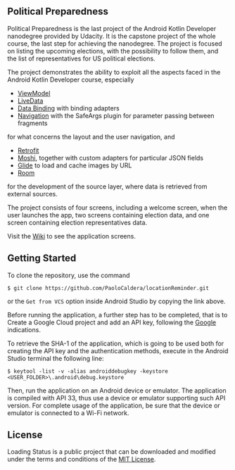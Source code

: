 ## Political Preparedness

Political Preparedness is the last project of the Android Kotlin Developer nanodegree provided by Udacity. It is the capstone project of the whole course, the last step for achieving the nanodegree. The project is focused on listing the upcoming elections, with the possibility to follow them, and the list of representatives for US political elections.

The project demonstrates the ability to exploit all the aspects faced in the Android Kotlin Developer course, especially

* [ViewModel](https://developer.android.com/topic/libraries/architecture/viewmodel)
* [LiveData](https://developer.android.com/topic/libraries/architecture/livedata)
* [Data Binding](https://developer.android.com/topic/libraries/data-binding/) with binding adapters
* [Navigation](https://developer.android.com/topic/libraries/architecture/navigation/) with the SafeArgs plugin for parameter passing between fragments

for what concerns the layout and the user navigation, and

* [Retrofit](https://square.github.io/retrofit/)
* [Moshi](https://github.com/square/moshi), together with custom adapters for particular JSON fields
* [Glide](https://bumptech.github.io/glide/) to load and cache images by URL
* [Room](https://developer.android.com/training/data-storage/room)
  
for the development of the source layer, where data is retrieved from external sources.

The project consists of four screens, including a welcome screen, when the user launches the app, two screens containing election data, and one screen containing election representatives data.

Visit the [Wiki](https://github.com/PaoloCaldera/politicalPreparedness/wiki) to see the application screens.


## Getting Started

To clone the repository, use the command
```
$ git clone https://github.com/PaoloCaldera/locationReminder.git
```
or the `Get from VCS` option inside Android Studio by copying the link above.

Before running the application, a further step has to be completed, that is to Create a Google Cloud project and add an API key, following the [Google](https://developers.google.com/maps/documentation/android-sdk/get-api-key) indications.

To retrieve the SHA-1 of the application, which is going to be used both for creating the API key and the authentication methods, execute in the Android Studio terminal the following line:
```
$ keytool -list -v -alias androiddebugkey -keystore <USER_FOLDER>\.android\debug.keystore
```
Then, run the application on an Android device or emulator. The application is compiled with API 33, thus use a device or emulator supporting such API version. For complete usage of the application, be sure that the device or emulator is connected to a Wi-Fi network.


## License

Loading Status is a public project that can be downloaded and modified under the terms and conditions of the [MIT License](LICENSE).
